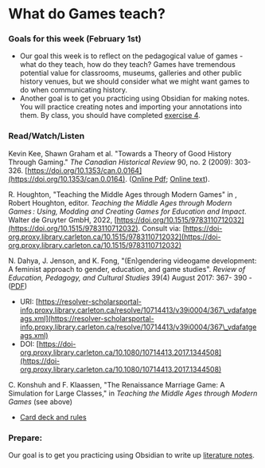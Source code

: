 # What do Games teach?

### Goals for this week (February 1st)

* &#x20;Our goal this week is to reflect on the pedagogical value of games - what do they teach, how do they teach? Games have tremendous potential value for classrooms, museums, galleries and other public history venues, but we should consider what we might want games to do when communicating history.&#x20;
* Another goal is to get you practicing using Obsidian for making notes. You will practice creating notes and importing your annotations into them. By class, you should have completed [exercise 4](../course-info/assignments/4a.-reference-notes.md).&#x20;

### Read/Watch/Listen

Kevin Kee, Shawn Graham et al. "Towards a Theory of Good History Through Gaming." _The Canadian Historical Review_ 90, no. 2 (2009): 303-326. [https://doi.org/10.1353/can.0.0164](https://doi.org/10.1353/can.0.0164). ([Online Pdf](https://muse-jhu-edu.proxy.library.carleton.ca/pub/50/article/267473/pdf); [Online text](https://muse-jhu-edu.proxy.library.carleton.ca/article/267473)).

R. Houghton, "Teaching the Middle Ages through Modern Games" in , Robert Houghton, editor. _Teaching the Middle Ages through Modern Games : Using, Modding and Creating Games for Education and Impact_. Walter de Gruyter GmbH, 2022, [https://doi.org/10.1515/9783110712032](https://doi.org/10.1515/9783110712032). Consult via: [https://doi-org.proxy.library.carleton.ca/10.1515/9783110712032](https://doi-org.proxy.library.carleton.ca/10.1515/9783110712032)

N. Dahya, J. Jenson, and K. Fong, "(En)gendering videogame development: A feminist approach to gender, education, and game studies". _Review of Education, Pedagogy, and Cultural Studies_ 39(4) August 2017: 367- 390 - ([PDF](https://journals-scholarsportal-info.proxy.library.carleton.ca/pdf/10714413/v39i0004/367\_vdafatgeags.xml\_en))

* URI: [https://resolver-scholarsportal-info.proxy.library.carleton.ca/resolve/10714413/v39i0004/367\_vdafatgeags.xml](https://resolver-scholarsportal-info.proxy.library.carleton.ca/resolve/10714413/v39i0004/367\_vdafatgeags.xml)
* DOI: [https://doi-org.proxy.library.carleton.ca/10.1080/10714413.2017.1344508](https://doi-org.proxy.library.carleton.ca/10.1080/10714413.2017.1344508)

C. Konshuh and F. Klaassen, "The Renaissance Marriage Game: A Simulation for Large Classes," in _Teaching the Middle Ages through Modern Games_ (see above)

* [Card deck and rules](http://historygames.usask.ca/islandora/object/historygames%3A21)

### Prepare:

Our goal is to get you practicing using Obsidian to write up [literature notes](../course-info/assignments/4a.-reference-notes.md).&#x20;
